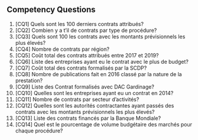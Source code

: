 ## Competency Questions

1. [CQ1] Quels sont les 100 derniers contrats attribués?
2. [CQ2] Combien y a t’il de contrats par type de procédure?
3. [CQ3] Quels sont 100 les contrats avec les montants prévisionnels les plus élevés?
4. [CQ4] Nombre de contrats par région?
5. [CQ5] Coût total des contrats attribués entre 2017 et 2019?
6. [CQ6] Liste des entreprises ayant eu le contrat avec le plus de budget?
7. [CQ7] Coût total des contrats formalisés par la SCDP?
8. [CQ8] Nombre de publications fait en 2016 classé par la nature de la prestation?
9. [CQ9] Liste des Contrat formalisés avec DAC Gardinage?
10. [CQ10] Quelles sont les entreprises ayant eu un contrat en 2014?
11. [CQ11] Nombre de contrats par secteur d’activités?
12. [CQ12] Quelles sont les autorités contractantes ayant passés des contrats avec les montants prévisionnels les plus élevés?
13. [CQ13] Liste des contrats financés par la Banque Mondiale?
14. [CQ14] Quel est le pourcentage de volume budgétaire des marchés pour chaque procédure?
